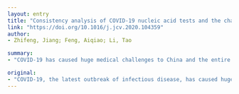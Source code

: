 ```yaml
---
layout: entry
title: "Consistency analysis of COVID-19 nucleic acid tests and the changes of lung CT"
link: "https://doi.org/10.1016/j.jcv.2020.104359"
author:
- Zhifeng, Jiang; Feng, Aiqiao; Li, Tao

summary:
- "COVID-19 has caused huge medical challenges to China and the entire globe. No unified diagnostic standard has been formulated. The initial diagnosis remains based on the positive of nucleic acid tests. However, the patients exhibited characteristic CT changes of lung. Positive test results appeared after repeated nuclec acid tests, having caused the failure to diagnose these patients early."

original:
- "COVID-19, the latest outbreak of infectious disease, has caused huge medical challenges to China and the entire globe. No unified diagnostic standard has been formulated. The initial diagnosis remains based on the positive of nucleic acid tests. However, early nucleic acid tests were identified to be negative in some patients, whereas the patients exhibited characteristic CT changes of lung, and positive test results appeared after repeated nucleic acid tests, having caused the failure to diagnose these patients early. The study aimed to delve into the relationships between initial nucleic acid testing and early lung CT changes in patients with COVID-19. METHOD: In accordance with the latest COVID-19 diagnostic criteria, 69 patients diagnosed with COVID-19 treated in the infected V ward of Xiaogan Central Hospital from 2020/1/25 to 2020/2/6 were retrospectively analyzed. The consistency between the first COVID-19 nucleic acid test positive and lung CT changes was studied. In addition, the sensitivity and specificity of CT and initial nucleic acid were studied. RESULT: The Kappa coefficient of initial nucleic acid positive changes and lung CT changes was -1.52. With a positive nucleic acid test as the gold standard, the sensitivity of lung CT was 12.00 %, 95 % CI: 4.6-24.3; with the changes of CT as the gold standard, the sensitivity of nucleic acid positive was 30.16 %, 95 % CI: 19.2-43.0. CONCLUSION: The consistency between the initial positive nucleic acid test and the CT changes in the lungs is poor; low sensitivity was achieved for initial nucleic acid detection and CT changes."
---
```


